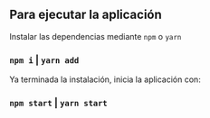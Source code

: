 ## Para ejecutar la aplicación

Instalar las dependencias mediante `npm` o `yarn`

### `npm i` | `yarn add`

Ya terminada la instalación, inicia la aplicación con:

### `npm start` | `yarn start`
